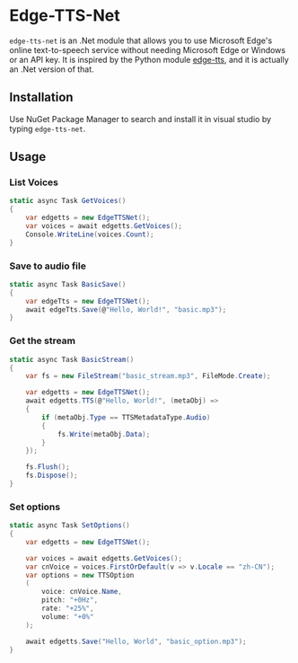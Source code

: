 # Edge-TTS-Net
`edge-tts-net` is an .Net module that allows you to use Microsoft Edge's online text-to-speech service without needing Microsoft Edge or Windows or an API key. It is inspired by the Python module [edge-tts](https://github.com/rany2/edge-tts), and it is actually an .Net version of that.

## Installation
Use NuGet Package Manager to search and install it in visual studio by typing `edge-tts-net`.

## Usage
### List Voices
```C#
static async Task GetVoices()
{
    var edgetts = new EdgeTTSNet();
    var voices = await edgetts.GetVoices();
    Console.WriteLine(voices.Count);
}
```

### Save to audio file
```C#
static async Task BasicSave()
{
    var edgeTts = new EdgeTTSNet();
    await edgeTts.Save(@"Hello, World!", "basic.mp3");
}
```

### Get the stream
```C#
static async Task BasicStream()
{
    var fs = new FileStream("basic_stream.mp3", FileMode.Create);

    var edgetts = new EdgeTTSNet();
    await edgetts.TTS(@"Hello, World!", (metaObj) =>
    {
        if (metaObj.Type == TTSMetadataType.Audio)
        {
            fs.Write(metaObj.Data);
        }
    });

    fs.Flush();
    fs.Dispose();
}
```

### Set options
```C#
static async Task SetOptions()
{
    var edgetts = new EdgeTTSNet();

    var voices = await edgetts.GetVoices();
    var cnVoice = voices.FirstOrDefault(v => v.Locale == "zh-CN");
    var options = new TTSOption
    (
        voice: cnVoice.Name,
        pitch: "+0Hz",
        rate: "+25%",
        volume: "+0%"
    );

    await edgetts.Save("Hello, World", "basic_option.mp3");
}
```
